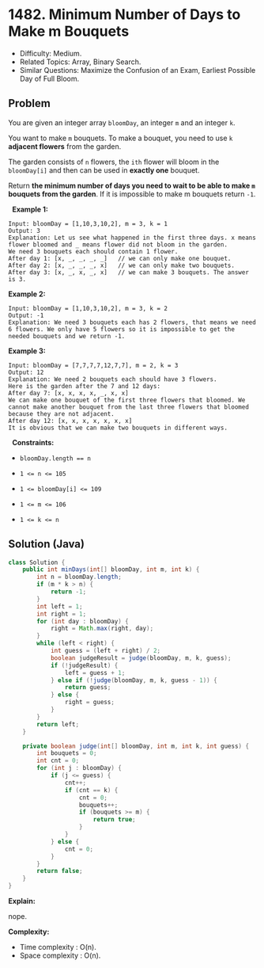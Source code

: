 # 1482. Minimum Number of Days to Make m Bouquets

- Difficulty: Medium.
- Related Topics: Array, Binary Search.
- Similar Questions: Maximize the Confusion of an Exam, Earliest Possible Day of Full Bloom.

## Problem

You are given an integer array ```bloomDay```, an integer ```m``` and an integer ```k```.

You want to make ```m``` bouquets. To make a bouquet, you need to use ```k``` **adjacent flowers** from the garden.

The garden consists of ```n``` flowers, the ```ith``` flower will bloom in the ```bloomDay[i]``` and then can be used in **exactly one** bouquet.

Return **the minimum number of days you need to wait to be able to make **```m```** bouquets from the garden**. If it is impossible to make m bouquets return ```-1```.

 
**Example 1:**

```
Input: bloomDay = [1,10,3,10,2], m = 3, k = 1
Output: 3
Explanation: Let us see what happened in the first three days. x means flower bloomed and _ means flower did not bloom in the garden.
We need 3 bouquets each should contain 1 flower.
After day 1: [x, _, _, _, _]   // we can only make one bouquet.
After day 2: [x, _, _, _, x]   // we can only make two bouquets.
After day 3: [x, _, x, _, x]   // we can make 3 bouquets. The answer is 3.
```

**Example 2:**

```
Input: bloomDay = [1,10,3,10,2], m = 3, k = 2
Output: -1
Explanation: We need 3 bouquets each has 2 flowers, that means we need 6 flowers. We only have 5 flowers so it is impossible to get the needed bouquets and we return -1.
```

**Example 3:**

```
Input: bloomDay = [7,7,7,7,12,7,7], m = 2, k = 3
Output: 12
Explanation: We need 2 bouquets each should have 3 flowers.
Here is the garden after the 7 and 12 days:
After day 7: [x, x, x, x, _, x, x]
We can make one bouquet of the first three flowers that bloomed. We cannot make another bouquet from the last three flowers that bloomed because they are not adjacent.
After day 12: [x, x, x, x, x, x, x]
It is obvious that we can make two bouquets in different ways.
```

 
**Constraints:**


	
- ```bloomDay.length == n```
	
- ```1 <= n <= 105```
	
- ```1 <= bloomDay[i] <= 109```
	
- ```1 <= m <= 106```
	
- ```1 <= k <= n```



## Solution (Java)

```java
class Solution {
    public int minDays(int[] bloomDay, int m, int k) {
        int n = bloomDay.length;
        if (m * k > n) {
            return -1;
        }
        int left = 1;
        int right = 1;
        for (int day : bloomDay) {
            right = Math.max(right, day);
        }
        while (left < right) {
            int guess = (left + right) / 2;
            boolean judgeResult = judge(bloomDay, m, k, guess);
            if (!judgeResult) {
                left = guess + 1;
            } else if (!judge(bloomDay, m, k, guess - 1)) {
                return guess;
            } else {
                right = guess;
            }
        }
        return left;
    }

    private boolean judge(int[] bloomDay, int m, int k, int guess) {
        int bouquets = 0;
        int cnt = 0;
        for (int j : bloomDay) {
            if (j <= guess) {
                cnt++;
                if (cnt == k) {
                    cnt = 0;
                    bouquets++;
                    if (bouquets >= m) {
                        return true;
                    }
                }
            } else {
                cnt = 0;
            }
        }
        return false;
    }
}
```

**Explain:**

nope.

**Complexity:**

* Time complexity : O(n).
* Space complexity : O(n).
